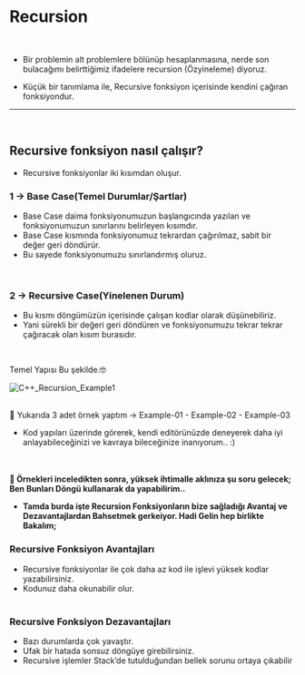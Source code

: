 # Recursion
<br/>

- Bir problemin alt problemlere bölünüp hesaplanmasına, nerde son bulacağımı belirttiğimiz ifadelere recursion (Özyineleme) diyoruz. 

- Küçük bir tanımlama ile, Recursive fonksiyon içerisinde kendini çağıran fonksiyondur.

---

<br/>

## Recursive fonksiyon nasıl çalışır?

- Recursive fonksiyonlar iki kısımdan oluşur.<br/>

### 1 -> Base Case(Temel Durumlar/Şartlar)<br/>
- Base Case daima fonksiyonumuzun başlangıcında yazılan ve fonksiyonumuzun sınırlarını belirleyen kısımdır.
- Base Case kısmında fonksiyonumuz tekrardan çağırılmaz, sabit bir değer geri döndürür.
- Bu sayede fonksiyonumuzu sınırlandırmış oluruz.

<br/>

### 2 -> Recursive Case(Yinelenen Durum)<br/>
- Bu kısmı döngümüzün içerisinde çalışan kodlar olarak düşünebiliriz.
- Yani sürekli bir değeri geri döndüren ve fonksiyonumuzu tekrar tekrar çağıracak olan kısım burasıdır.

<br/>

Temel Yapısı Bu şekilde.🤓 <br/>

![C++_Recursion_Example1](https://user-images.githubusercontent.com/77436633/178626076-30bb2dde-4763-4ede-af11-db52fa8b0345.png)
<br/><br/>

🧵 Yukarıda 3 adet örnek yaptım -> Example-01 - Example-02 - Example-03
 - Kod yapıları üzerinde görerek, kendi editörünüzde deneyerek daha iyi anlayabileceğinizi ve kavraya bileceğinize inanıyorum.. :)
 
 <br/><br/>
 <b>🧐 Örnekleri inceledikten sonra, yüksek ihtimalle aklınıza şu soru gelecek; Ben Bunları Döngü kullanarak da yapabilirim..
  - Tamda burda işte Recursion Fonksiyonların bize sağladığı Avantaj ve Dezavantajlardan Bahsetmek gerkeiyor. Hadi Gelin hep birlikte Bakalım;</b><br/>
  ### Recursive Fonksiyon Avantajları
- Recursive fonksiyonlar ile çok daha az kod ile işlevi yüksek kodlar yazabilirsiniz.
- Kodunuz daha okunabilir olur.
<br/><br/>
### Recursive Fonksiyon Dezavantajları
- Bazı durumlarda çok yavaştır.
- Ufak bir hatada sonsuz döngüye girebilirsiniz.
- Recursive işlemler Stack’de tutulduğundan bellek sorunu ortaya çıkabilir
